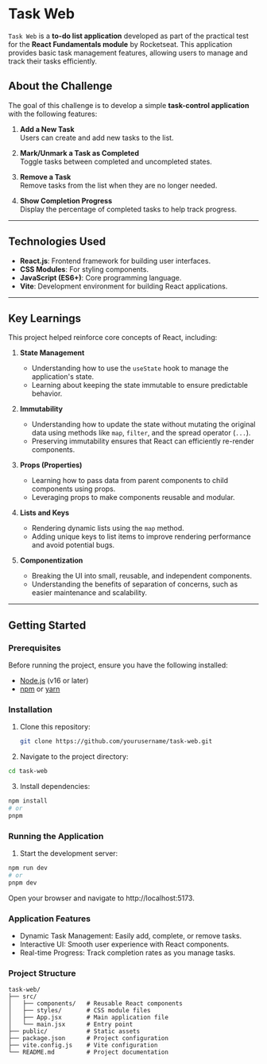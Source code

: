# Task Web

`Task Web` is a **to-do list application** developed as part of the practical test for the **React Fundamentals module** by Rocketseat. This application provides basic task management features, allowing users to manage and track their tasks efficiently.

## About the Challenge

The goal of this challenge is to develop a simple **task-control application** with the following features:

1. **Add a New Task**  
   Users can create and add new tasks to the list.

2. **Mark/Unmark a Task as Completed**  
   Toggle tasks between completed and uncompleted states.

3. **Remove a Task**  
   Remove tasks from the list when they are no longer needed.

4. **Show Completion Progress**  
   Display the percentage of completed tasks to help track progress.

---

## Technologies Used

- **React.js**: Frontend framework for building user interfaces.
- **CSS Modules**: For styling components.
- **JavaScript (ES6+)**: Core programming language.
- **Vite**: Development environment for building React applications.

---

## Key Learnings

This project helped reinforce core concepts of React, including:

1. **State Management**  
   - Understanding how to use the `useState` hook to manage the application's state.  
   - Learning about keeping the state immutable to ensure predictable behavior.

2. **Immutability**  
   - Understanding how to update the state without mutating the original data using methods like `map`, `filter`, and the spread operator (`...`).  
   - Preserving immutability ensures that React can efficiently re-render components.

3. **Props (Properties)**  
   - Learning how to pass data from parent components to child components using props.  
   - Leveraging props to make components reusable and modular.

4. **Lists and Keys**  
   - Rendering dynamic lists using the `map` method.  
   - Adding unique keys to list items to improve rendering performance and avoid potential bugs.

5. **Componentization**  
   - Breaking the UI into small, reusable, and independent components.  
   - Understanding the benefits of separation of concerns, such as easier maintenance and scalability.  

---

## Getting Started

### Prerequisites

Before running the project, ensure you have the following installed:

- [Node.js](https://nodejs.org/) (v16 or later)
- [npm](https://www.npmjs.com/) or [yarn](https://yarnpkg.com/)

### Installation

1. Clone this repository:
   ```bash
   git clone https://github.com/yourusername/task-web.git

2. Navigate to the project directory:
```bash
cd task-web
```

3. Install dependencies:
```bash
npm install
# or
pnpm
```

### Running the Application
1. Start the development server:

```bash 
npm run dev
# or
pnpm dev
```
Open your browser and navigate to http://localhost:5173.

### Application Features

- Dynamic Task Management: Easily add, complete, or remove tasks.
- Interactive UI: Smooth user experience with React components.
- Real-time Progress: Track completion rates as you manage tasks.

### Project Structure
```plaintext
task-web/
├── src/
│   ├── components/   # Reusable React components
│   ├── styles/       # CSS module files
│   ├── App.jsx       # Main application file
│   └── main.jsx      # Entry point
├── public/           # Static assets
├── package.json      # Project configuration
├── vite.config.js    # Vite configuration
└── README.md         # Project documentation
```
